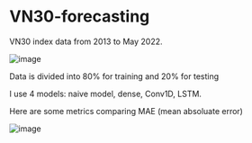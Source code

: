 # VN30-forecasting
VN30 index data from 2013 to May 2022.

![image](https://user-images.githubusercontent.com/55045738/169181029-f53db95a-cd37-4295-b02c-54780b3c3d4f.png)

Data is divided into 80% for training and 20% for testing

I use 4 models: naive model, dense, Conv1D, LSTM.

Here are some metrics comparing MAE (mean absoluate error)

![image](https://user-images.githubusercontent.com/55045738/169181322-bfe1c1db-9e05-4754-8bdd-1175568ae26f.png)
